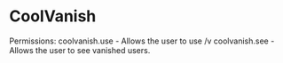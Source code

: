 CoolVanish
==========
Permissions:
  coolvanish.use
    - Allows the user to use /v
  coolvanish.see
    - Allows the user to see vanished users.
